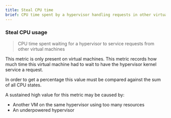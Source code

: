 ```yaml
---
title: Steal CPU time
brief: CPU time spent by a hypervisor handling requests in other virtual machines (in jiffies)
---
```

### Steal CPU usage

> CPU time spent waiting for a hypervisor to service requests from other virtual machines

This metric is only present on virtual machines. This metric records how much time this virtual machine had to wait to have the hypervisor kernel service a request.

In order to get a percentage this value must be compared against the sum of all CPU states.

A sustained high value for this metric may be caused by:

* Another VM on the same hypervisor using too many resources
* An underpowered hypervisor
